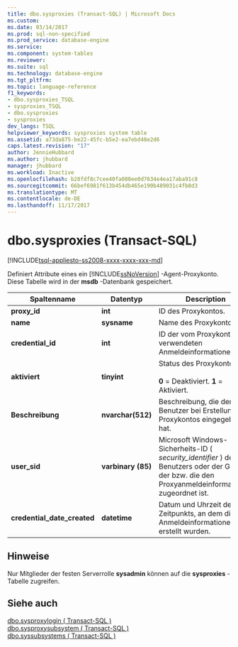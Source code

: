 ```yaml
---
title: dbo.sysproxies (Transact-SQL) | Microsoft Docs
ms.custom: 
ms.date: 03/14/2017
ms.prod: sql-non-specified
ms.prod_service: database-engine
ms.service: 
ms.component: system-tables
ms.reviewer: 
ms.suite: sql
ms.technology: database-engine
ms.tgt_pltfrm: 
ms.topic: language-reference
f1_keywords:
- dbo.sysproxies_TSQL
- sysproxies_TSQL
- dbo.sysproxies
- sysproxies
dev_langs: TSQL
helpviewer_keywords: sysproxies system table
ms.assetid: a73da875-be22-45fc-b5e2-ea7ebd48e2d6
caps.latest.revision: "17"
author: JennieHubbard
ms.author: jhubbard
manager: jhubbard
ms.workload: Inactive
ms.openlocfilehash: b28fdf8c7cee40fa088ee0d7634e4ea17aba91c8
ms.sourcegitcommit: 66bef6981f613b454db465e190b489031c4fb8d3
ms.translationtype: MT
ms.contentlocale: de-DE
ms.lasthandoff: 11/17/2017
---
```

# <a name="dbosysproxies-transact-sql"></a>dbo.sysproxies (Transact-SQL)
[!INCLUDE[tsql-appliesto-ss2008-xxxx-xxxx-xxx-md](../../includes/tsql-appliesto-ss2008-xxxx-xxxx-xxx-md.md)]

  Definiert Attribute eines ein [!INCLUDE[ssNoVersion](../../includes/ssnoversion-md.md)] -Agent-Proxykonto. Diese Tabelle wird in der **msdb** -Datenbank gespeichert.  
  
|Spaltenname|Datentyp|Description|  
|-----------------|---------------|-----------------|  
|**proxy_id**|**int**|ID des Proxykontos.|  
|**name**|**sysname**|Name des Proxykontos.|  
|**credential_id**|**int**|ID der vom Proxykonto verwendeten Anmeldeinformationen.|  
|**aktiviert**|**tinyint**|Status des Proxykontos:<br /><br /> **0** = Deaktiviert. **1** = Aktiviert.|  
|**Beschreibung**|**nvarchar(512)**|Beschreibung, die der Benutzer bei Erstellung des Proxykontos eingegeben hat.|  
|**user_sid**|**varbinary (85)**|Microsoft Windows-Sicherheits-ID ( *security_identifier* ) des Benutzers oder der Gruppe, der bzw. die den Proxyanmeldeinformationen zugeordnet ist.|  
|**credential_date_created**|**datetime**|Datum und Uhrzeit des Zeitpunkts, an dem die Anmeldeinformationen erstellt wurden.|  
  
## <a name="remarks"></a>Hinweise  
 Nur Mitglieder der festen Serverrolle **sysadmin** können auf die **sysproxies** -Tabelle zugreifen.  
  
## <a name="see-also"></a>Siehe auch  
 [dbo.sysproxylogin &#40; Transact-SQL &#41;](../../relational-databases/system-tables/dbo-sysproxylogin-transact-sql.md)   
 [dbo.sysproxysubsystem &#40; Transact-SQL &#41;](../../relational-databases/system-tables/dbo-sysproxysubsystem-transact-sql.md)   
 [dbo.syssubsystems &#40; Transact-SQL &#41;](../../relational-databases/system-tables/dbo-syssubsystems-transact-sql.md)  
  
  
